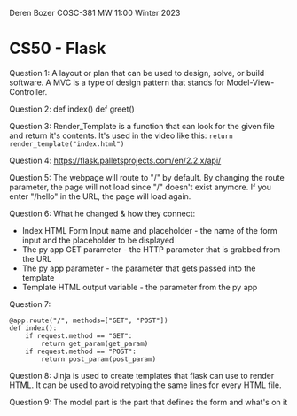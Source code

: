 Deren Bozer
COSC-381 MW 11:00
Winter 2023

# CS50 - Flask

Question 1: A layout or plan that can be used to design, solve, or build software. A MVC is a type of design pattern that stands for Model-View-Controller.

Question 2:
def index()
def greet()

Question 3: Render_Template is a function that can look for the given file and return it's contents. It's used in the video like this: `return render_template("index.html")`

Question 4: https://flask.palletsprojects.com/en/2.2.x/api/

Question 5: The webpage will route to "/" by default. By changing the route parameter, the page will not load since "/" doesn't exist anymore. If you enter "/hello" in the URL, the page will load again.

Question 6: What he changed & how they connect:
- Index HTML Form Input name and placeholder - the name of the form input and the placeholder to be displayed
- The py app GET parameter - the HTTP parameter that is grabbed from the URL
- The py app parameter - the parameter that gets passed into the template
- Template HTML output variable - the parameter from the py app

Question 7:
```
@app.route("/", methods=["GET", "POST"]) 
def index():
    if request.method == "GET":
        return get_param(get_param)
    if request.method == "POST":
        return post_param(post_param)
```

Question 8: Jinja is used to create templates that flask can use to render HTML. It can be used to avoid retyping the same lines for every HTML file.

Question 9: The model part is the part that defines the form and what's on it

